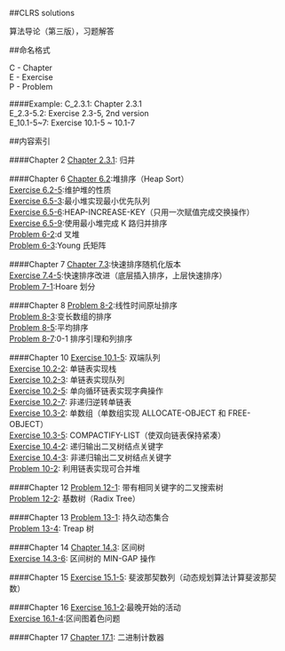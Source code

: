 ##CLRS solutions

算法导论（第三版），习题解答

##命名格式

C - Chapter </br>
E - Exercise</br>
P - Problem </br>

####Example:
C_2.3.1:    Chapter 2.3.1 </br>
E_2.3-5.2:  Exercise 2.3-5, 2nd version </br>
E_10.1-5~7: Exercise 10.1-5 ~ 10.1-7 </br>

##内容索引

####Chapter 2
[Chapter 2.3.1](https://github.com/wuzhiyi/CLRS-solution/blob/master/Chapter02/C_2.3.1.c): 归并 </br>

####Chapter 6
[Chapter 6.2](https://github.com/wuzhiyi/CLRS-solution/blob/master/Chapter06/C_6.2.c):堆排序（Heap Sort）</br>
[Exercise 6.2-5](https://github.com/wuzhiyi/CLRS-solution/blob/master/Chapter06/E_6.2-5.c):维护堆的性质</br>
[Exercise 6.5-3](https://github.com/wuzhiyi/CLRS-solution/blob/master/Chapter06/E_6.5-3.c):最小堆实现最小优先队列</br>
[Exercise 6.5-6](https://github.com/wuzhiyi/CLRS-solution/blob/master/Chapter06/E_6.5-6.c):HEAP-INCREASE-KEY（只用一次赋值完成交换操作）</br>
[Exercise 6.5-9](https://github.com/wuzhiyi/CLRS-solution/blob/master/Chapter06/E_6.5-9.cpp):使用最小堆完成 K 路归并排序</br>
[Problem 6-2](https://github.com/wuzhiyi/CLRS-solution/blob/master/Chapter06/P_6-2.c):d 叉堆</br>
[Problem 6-3](https://github.com/wuzhiyi/CLRS-solution/blob/master/Chapter06/P_6-3.c):Young 氏矩阵</br>

####Chapter 7
[Chapter 7.3](https://github.com/wuzhiyi/CLRS-solution/blob/master/Chapter07/C_7.3.c):快速排序随机化版本</br>
[Exercise 7.4-5](https://github.com/wuzhiyi/CLRS-solution/blob/master/Chapter07/E_7.4-5.c):快速排序改进（底层插入排序，上层快速排序）</br>
[Problem 7-1](https://github.com/wuzhiyi/CLRS-solution/blob/master/Chapter07/P_7-1.2.c):Hoare 划分</br>

####Chapter 8
[Problem 8-2](https://github.com/wuzhiyi/CLRS-solution/blob/master/Chapter08/P_8-2.c):线性时间原址排序</br>
[Problem 8-3](https://github.com/wuzhiyi/CLRS-solution/blob/master/Chapter08/P_8-3.c):变长数组的排序</br>
[Problem 8-5](https://github.com/wuzhiyi/CLRS-solution/blob/master/Chapter08/P_8-5.c):平均排序</br>
[Problem 8-7](https://github.com/wuzhiyi/CLRS-solution/blob/master/Chapter08/P_8-7.c):0-1 排序引理和列排序</br>

####Chapter 10
[Exercise 10.1-5](https://github.com/wuzhiyi/CLRS-solution/blob/master/Chapter10/E_10.1-5.c): 双端队列</br>
[Exercise 10.2-2](https://github.com/wuzhiyi/CLRS-solution/blob/master/Chapter10/E_10.2-2.2.c): 单链表实现栈</br>
[Exercise 10.2-3](https://github.com/wuzhiyi/CLRS-solution/blob/master/Chapter10/E_10.2-3.c): 单链表实现队列</br>
[Exercise 10.2-5](https://github.com/wuzhiyi/CLRS-solution/blob/master/Chapter10/E_10.2-5.c): 单向循环链表实现字典操作</br>
[Exercise 10.2-7](https://github.com/wuzhiyi/CLRS-solution/blob/master/Chapter10/E_10.2-7.c): 非递归逆转单链表</br>
[Exercise 10.3-2](https://github.com/wuzhiyi/CLRS-solution/blob/master/Chapter10/E_10.3-2.c): 单数组（单数组实现 ALLOCATE-OBJECT 和 FREE-OBJECT）</br>
[Exercise 10.3-5](https://github.com/wuzhiyi/CLRS-solution/blob/master/Chapter10/E_10.3-5.c): COMPACTIFY-LIST（使双向链表保持紧凑）</br>
[Exercise 10.4-2](https://github.com/wuzhiyi/CLRS-solution/blob/master/Chapter10/E_10.4-2.c): 递归输出二叉树结点关键字</br>
[Exercise 10.4-3](https://github.com/wuzhiyi/CLRS-solution/blob/master/Chapter10/E_10.4-3.c): 非递归输出二叉树结点关键字</br>
[Problem 10-2](https://github.com/wuzhiyi/CLRS-solution/blob/master/Chapter10/P_10-2.c): 利用链表实现可合并堆</br>

####Chapter 12
[Problem 12-1](https://github.com/wuzhiyi/CLRS-solution/blob/master/Chapter12/P_12-1.c): 带有相同关键字的二叉搜索树</br>
[Problem 12-2](https://github.com/wuzhiyi/CLRS-solution/blob/master/Chapter12/P_12-2.c): 基数树（Radix Tree）</br>

####Chapter 13
[Problem 13-1](https://github.com/wuzhiyi/CLRS-solution/blob/master/Chapter13/P_13-1.cpp): 持久动态集合</br>
[Problem 13-4](https://github.com/wuzhiyi/CLRS-solution/blob/master/Chapter13/P_13-4.cpp): Treap 树</br>

####Chapter 14
[Chapter 14.3](https://github.com/wuzhiyi/CLRS-solution/blob/master/Chapter14/C_14.3.cpp): 区间树</br>
[Exercise 14.3-6](https://github.com/wuzhiyi/CLRS-solution/blob/master/Chapter14/E_14.3-6.cpp): 区间树的 MIN-GAP 操作</br>

####Chapter 15
[Exercise 15.1-5](https://github.com/wuzhiyi/CLRS-solution/blob/master/Chapter15/E_15.1-5.cpp): 斐波那契数列（动态规划算法计算斐波那契数）</br>

####Chapter 16
[Exercise 16.1-2](https://github.com/wuzhiyi/CLRS-solution/blob/master/Chapter16/E_16.1-2.cpp):最晚开始的活动</br>
[Exercise 16.1-4](https://github.com/wuzhiyi/CLRS-solution/blob/master/Chapter16/E_16.1-4.cpp):区间图着色问题</br>

####Chapter 17
[Chapter 17.1](https://github.com/wuzhiyi/CLRS-solution/blob/master/Chapter17/C_17.1.c): 二进制计数器</br>
